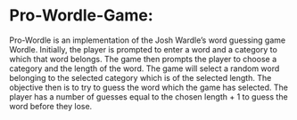 # Pro-Wordle-Game:
  Pro-Wordle is an implementation of the Josh Wardle’s word guessing game Wordle. Initially, 
the player is prompted to enter a word and a category to which that word belongs. The game 
then prompts the player to choose a category and the length of the word. The game will select a 
random word belonging to the selected category which is of the selected length. The objective 
then is to try to guess the word which the game has selected. The player has a number of
guesses equal to the chosen length + 1 to guess the word before they lose. 
